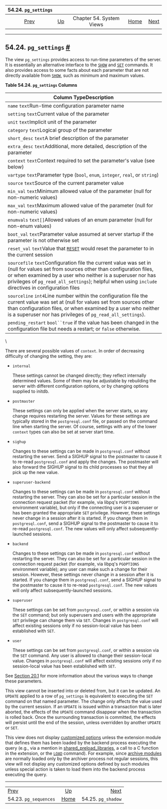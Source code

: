 <!--?xml version="1.0" encoding="UTF-8" standalone="no"?-->

|                  54.24. `pg_settings`                 |                                             |                          |                                                       |                                                 |
| :---------------------------------------------------: | :------------------------------------------ | :----------------------: | ----------------------------------------------------: | ----------------------------------------------: |
| [Prev](view-pg-sequences.html "54.23. pg_sequences")  | [Up](views.html "Chapter 54. System Views") | Chapter 54. System Views | [Home](index.html "PostgreSQL 17devel Documentation") |  [Next](view-pg-shadow.html "54.25. pg_shadow") |

***

## 54.24. `pg_settings` [#](#VIEW-PG-SETTINGS)



The view `pg_settings` provides access to run-time parameters of the server. It is essentially an alternative interface to the [`SHOW`](sql-show.html "SHOW") and [`SET`](sql-set.html "SET") commands. It also provides access to some facts about each parameter that are not directly available from [`SHOW`](sql-show.html "SHOW"), such as minimum and maximum values.

**Table 54.24. `pg_settings` Columns**

| Column TypeDescription                                                                                                                                                                                                                                                                                   |
| -------------------------------------------------------------------------------------------------------------------------------------------------------------------------------------------------------------------------------------------------------------------------------------------------------- |
| `name` `text`Run-time configuration parameter name                                                                                                                                                                                                                                                       |
| `setting` `text`Current value of the parameter                                                                                                                                                                                                                                                           |
| `unit` `text`Implicit unit of the parameter                                                                                                                                                                                                                                                              |
| `category` `text`Logical group of the parameter                                                                                                                                                                                                                                                          |
| `short_desc` `text`A brief description of the parameter                                                                                                                                                                                                                                                  |
| `extra_desc` `text`Additional, more detailed, description of the parameter                                                                                                                                                                                                                               |
| `context` `text`Context required to set the parameter's value (see below)                                                                                                                                                                                                                                |
| `vartype` `text`Parameter type (`bool`, `enum`, `integer`, `real`, or `string`)                                                                                                                                                                                                                          |
| `source` `text`Source of the current parameter value                                                                                                                                                                                                                                                     |
| `min_val` `text`Minimum allowed value of the parameter (null for non-numeric values)                                                                                                                                                                                                                     |
| `max_val` `text`Maximum allowed value of the parameter (null for non-numeric values)                                                                                                                                                                                                                     |
| `enumvals` `text[]`Allowed values of an enum parameter (null for non-enum values)                                                                                                                                                                                                                        |
| `boot_val` `text`Parameter value assumed at server startup if the parameter is not otherwise set                                                                                                                                                                                                         |
| `reset_val` `text`Value that [`RESET`](sql-reset.html "RESET") would reset the parameter to in the current session                                                                                                                                                                                       |
| `sourcefile` `text`Configuration file the current value was set in (null for values set from sources other than configuration files, or when examined by a user who neither is a superuser nor has privileges of `pg_read_all_settings`); helpful when using `include` directives in configuration files |
| `sourceline` `int4`Line number within the configuration file the current value was set at (null for values set from sources other than configuration files, or when examined by a user who neither is a superuser nor has privileges of `pg_read_all_settings`).                                         |
| `pending_restart` `bool``true` if the value has been changed in the configuration file but needs a restart; or `false` otherwise.                                                                                                                                                                        |

\


There are several possible values of `context`. In order of decreasing difficulty of changing the setting, they are:

*   `internal`

    These settings cannot be changed directly; they reflect internally determined values. Some of them may be adjustable by rebuilding the server with different configuration options, or by changing options supplied to initdb.

*   `postmaster`

    These settings can only be applied when the server starts, so any change requires restarting the server. Values for these settings are typically stored in the `postgresql.conf` file, or passed on the command line when starting the server. Of course, settings with any of the lower `context` types can also be set at server start time.

*   `sighup`

    Changes to these settings can be made in `postgresql.conf` without restarting the server. Send a SIGHUP signal to the postmaster to cause it to re-read `postgresql.conf` and apply the changes. The postmaster will also forward the SIGHUP signal to its child processes so that they all pick up the new value.

*   `superuser-backend`

    Changes to these settings can be made in `postgresql.conf` without restarting the server. They can also be set for a particular session in the connection request packet (for example, via libpq's `PGOPTIONS` environment variable), but only if the connecting user is a superuser or has been granted the appropriate `SET` privilege. However, these settings never change in a session after it is started. If you change them in `postgresql.conf`, send a SIGHUP signal to the postmaster to cause it to re-read `postgresql.conf`. The new values will only affect subsequently-launched sessions.

*   `backend`

    Changes to these settings can be made in `postgresql.conf` without restarting the server. They can also be set for a particular session in the connection request packet (for example, via libpq's `PGOPTIONS` environment variable); any user can make such a change for their session. However, these settings never change in a session after it is started. If you change them in `postgresql.conf`, send a SIGHUP signal to the postmaster to cause it to re-read `postgresql.conf`. The new values will only affect subsequently-launched sessions.

*   `superuser`

    These settings can be set from `postgresql.conf`, or within a session via the `SET` command; but only superusers and users with the appropriate `SET` privilege can change them via `SET`. Changes in `postgresql.conf` will affect existing sessions only if no session-local value has been established with `SET`.

*   `user`

    These settings can be set from `postgresql.conf`, or within a session via the `SET` command. Any user is allowed to change their session-local value. Changes in `postgresql.conf` will affect existing sessions only if no session-local value has been established with `SET`.

See [Section 20.1](config-setting.html "20.1. Setting Parameters") for more information about the various ways to change these parameters.

This view cannot be inserted into or deleted from, but it can be updated. An `UPDATE` applied to a row of `pg_settings` is equivalent to executing the `SET` command on that named parameter. The change only affects the value used by the current session. If an `UPDATE` is issued within a transaction that is later aborted, the effects of the `UPDATE` command disappear when the transaction is rolled back. Once the surrounding transaction is committed, the effects will persist until the end of the session, unless overridden by another `UPDATE` or `SET`.

This view does not display [customized options](runtime-config-custom.html "20.16. Customized Options") unless the extension module that defines them has been loaded by the backend process executing the query (e.g., via a mention in [shared\_preload\_libraries](runtime-config-client.html#GUC-SHARED-PRELOAD-LIBRARIES), a call to a C function in the extension, or the [`LOAD`](sql-load.html "LOAD") command). For example, since [archive modules](archive-modules.html "Chapter 51. Archive Modules") are normally loaded only by the archiver process not regular sessions, this view will not display any customized options defined by such modules unless special action is taken to load them into the backend process executing the query.

***

|                                                       |                                                       |                                                 |
| :---------------------------------------------------- | :---------------------------------------------------: | ----------------------------------------------: |
| [Prev](view-pg-sequences.html "54.23. pg_sequences")  |      [Up](views.html "Chapter 54. System Views")      |  [Next](view-pg-shadow.html "54.25. pg_shadow") |
| 54.23. `pg_sequences`                                 | [Home](index.html "PostgreSQL 17devel Documentation") |                              54.25. `pg_shadow` |
